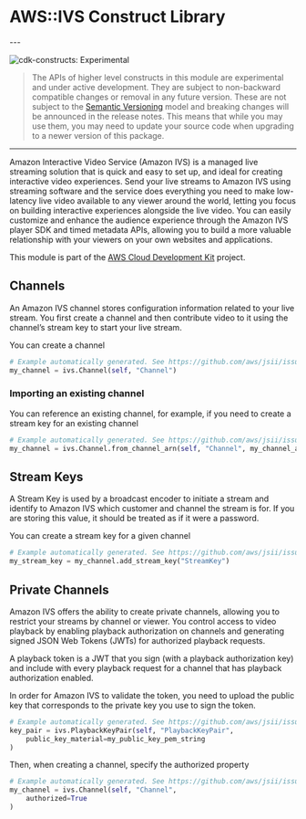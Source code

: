 # AWS::IVS Construct Library

<!--BEGIN STABILITY BANNER-->---


![cdk-constructs: Experimental](https://img.shields.io/badge/cdk--constructs-experimental-important.svg?style=for-the-badge)

> The APIs of higher level constructs in this module are experimental and under active development.
> They are subject to non-backward compatible changes or removal in any future version. These are
> not subject to the [Semantic Versioning](https://semver.org/) model and breaking changes will be
> announced in the release notes. This means that while you may use them, you may need to update
> your source code when upgrading to a newer version of this package.

---
<!--END STABILITY BANNER-->

Amazon Interactive Video Service (Amazon IVS) is a managed live streaming
solution that is quick and easy to set up, and ideal for creating interactive
video experiences. Send your live streams to Amazon IVS using streaming software
and the service does everything you need to make low-latency live video
available to any viewer around the world, letting you focus on building
interactive experiences alongside the live video. You can easily customize and
enhance the audience experience through the Amazon IVS player SDK and timed
metadata APIs, allowing you to build a more valuable relationship with your
viewers on your own websites and applications.

This module is part of the [AWS Cloud Development Kit](https://github.com/aws/aws-cdk) project.

## Channels

An Amazon IVS channel stores configuration information related to your live
stream. You first create a channel and then contribute video to it using the
channel’s stream key to start your live stream.

You can create a channel

```python
# Example automatically generated. See https://github.com/aws/jsii/issues/826
my_channel = ivs.Channel(self, "Channel")
```

### Importing an existing channel

You can reference an existing channel, for example, if you need to create a
stream key for an existing channel

```python
# Example automatically generated. See https://github.com/aws/jsii/issues/826
my_channel = ivs.Channel.from_channel_arn(self, "Channel", my_channel_arn)
```

## Stream Keys

A Stream Key is used by a broadcast encoder to initiate a stream and identify
to Amazon IVS which customer and channel the stream is for. If you are
storing this value, it should be treated as if it were a password.

You can create a stream key for a given channel

```python
# Example automatically generated. See https://github.com/aws/jsii/issues/826
my_stream_key = my_channel.add_stream_key("StreamKey")
```

## Private Channels

Amazon IVS offers the ability to create private channels, allowing
you to restrict your streams by channel or viewer. You control access
to video playback by enabling playback authorization on channels and
generating signed JSON Web Tokens (JWTs) for authorized playback requests.

A playback token is a JWT that you sign (with a playback authorization key)
and include with every playback request for a channel that has playback
authorization enabled.

In order for Amazon IVS to validate the token, you need to upload
the public key that corresponds to the private key you use to sign the token.

```python
# Example automatically generated. See https://github.com/aws/jsii/issues/826
key_pair = ivs.PlaybackKeyPair(self, "PlaybackKeyPair",
    public_key_material=my_public_key_pem_string
)
```

Then, when creating a channel, specify the authorized property

```python
# Example automatically generated. See https://github.com/aws/jsii/issues/826
my_channel = ivs.Channel(self, "Channel",
    authorized=True
)
```
